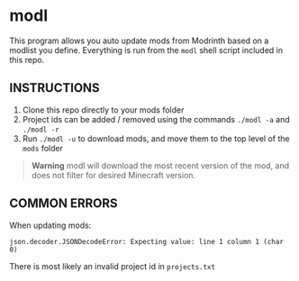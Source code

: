 # modl
This program allows you auto update mods from Modrinth based on a modlist you define. Everything is run from the `modl` shell script included in this repo.

## INSTRUCTIONS

 1. Clone this repo directly to your mods folder
 2. Project ids can be added / removed using the commands `./modl -a` and `./modl -r`
 3. Run `./modl -u` to download mods, and move them to the top level of the `mods` folder

> **Warning**
> modl will download the most recent version of the mod, and does not filter for desired Minecraft version.

## COMMON ERRORS
When updating mods:

`json.decoder.JSONDecodeError: Expecting value: line 1 column 1 (char 0)`

There is most likely an invalid project id in `projects.txt`